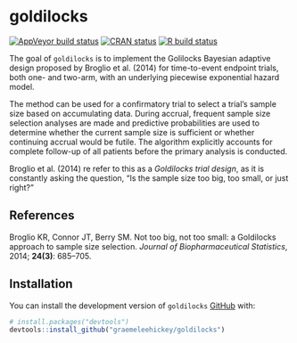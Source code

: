 
<!-- README.md is generated from README.Rmd. Please edit that file -->

# goldilocks

<!-- badges: start -->

[![AppVeyor build
status](https://ci.appveyor.com/api/projects/status/github/graemeleehickey/goldilocks?branch=master&svg=true)](https://ci.appveyor.com/project/graemeleehickey/goldilocks)
[![CRAN
status](https://www.r-pkg.org/badges/version/goldilocks)](https://CRAN.R-project.org/package=goldilocks)
[![R build
status](https://github.com/graemeleehickey/goldilocks/workflows/R-CMD-check/badge.svg)](https://github.com/graemeleehickey/goldilocks/actions)
<!-- badges: end -->

The goal of `goldilocks` is to implement the Golilocks Bayesian adaptive
design proposed by Broglio et al. (2014) for time-to-event endpoint
trials, both one- and two-arm, with an underlying piecewise exponential
hazard model.

The method can be used for a confirmatory trial to select a trial’s
sample size based on accumulating data. During accrual, frequent sample
size selection analyses are made and predictive probabilities are used
to determine whether the current sample size is sufficient or whether
continuing accrual would be futile. The algorithm explicitly accounts
for complete follow-up of all patients before the primary analysis is
conducted.

Broglio et al. (2014) re refer to this as a *Goldilocks trial design*,
as it is constantly asking the question, “Is the sample size too big,
too small, or just right?”

## References

Broglio KR, Connor JT, Berry SM. Not too big, not too small: a
Goldilocks approach to sample size selection. *Journal of
Biopharmaceutical Statistics*, 2014; **24(3)**: 685–705.

## Installation

You can install the development version of `goldilocks`
[GitHub](https://github.com/) with:

``` r
# install.packages("devtools")
devtools::install_github("graemeleehickey/goldilocks")
```
